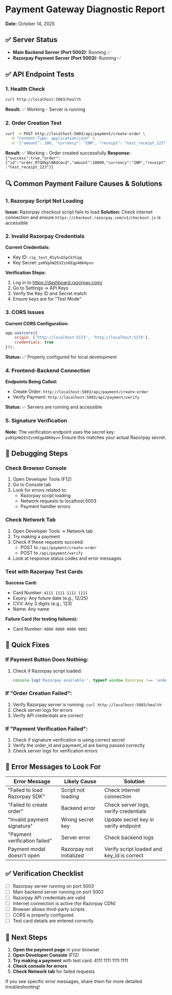 # Payment Gateway Diagnostic Report
**Date:** October 14, 2025

## ✅ Server Status
- **Main Backend Server (Port 5002):** Running ✅
- **Razorpay Payment Server (Port 5003):** Running ✅

## ✅ API Endpoint Tests

### 1. Health Check
```bash
curl http://localhost:5003/health
```
**Result:** ✅ Working - Server is running

### 2. Order Creation Test
```bash
curl -X POST http://localhost:5003/api/payment/create-order \
  -H "Content-Type: application/json" \
  -d '{"amount": 100, "currency": "INR", "receipt": "test_receipt_123"}'
```
**Result:** ✅ Working - Order created successfully
**Response:** `{"success":true,"order":{"id":"order_RTQ8kplBB4Cmcd","amount":10000,"currency":"INR","receipt":"test_receipt_123"}}`

## 🔍 Common Payment Failure Causes & Solutions

### 1. **Razorpay Script Not Loading**
**Issue:** Razorpay checkout script fails to load
**Solution:** Check internet connection and ensure `https://checkout.razorpay.com/v1/checkout.js` is accessible

### 2. **Invalid Razorpay Credentials**
**Current Credentials:**
- Key ID: `rzp_test_RSy5sbSpCkYCqq`
- Key Secret: `pxRXpXW2EVZzn6Egp40KHyvn`

**Verification Steps:**
1. Log in to https://dashboard.razorpay.com/
2. Go to Settings → API Keys
3. Verify the Key ID and Secret match
4. Ensure keys are for "Test Mode"

### 3. **CORS Issues**
**Current CORS Configuration:**
```javascript
app.use(cors({ 
    origin: ['http://localhost:5173', 'http://localhost:5174'], 
    credentials: true 
}));
```
**Status:** ✅ Properly configured for local development

### 4. **Frontend-Backend Connection**
**Endpoints Being Called:**
- Create Order: `http://localhost:5003/api/payment/create-order`
- Verify Payment: `http://localhost:5003/api/payment/verify`

**Status:** ✅ Servers are running and accessible

### 5. **Signature Verification**
**Note:** The verification endpoint uses the secret key: `pxRXpXW2EVZzn6Egp40KHyvn`
Ensure this matches your actual Razorpay secret.

## 🐛 Debugging Steps

### Check Browser Console
1. Open Developer Tools (F12)
2. Go to Console tab
3. Look for errors related to:
   - Razorpay script loading
   - Network requests to localhost:5003
   - Payment handler errors

### Check Network Tab
1. Open Developer Tools → Network tab
2. Try making a payment
3. Check if these requests succeed:
   - POST to `/api/payment/create-order`
   - POST to `/api/payment/verify`
4. Look at response status codes and error messages

### Test with Razorpay Test Cards
**Success Card:**
- Card Number: `4111 1111 1111 1111`
- Expiry: Any future date (e.g., 12/25)
- CVV: Any 3 digits (e.g., 123)
- Name: Any name

**Failure Card (for testing failures):**
- Card Number: `4000 0000 0000 0002`

## 🔧 Quick Fixes

### If Payment Button Does Nothing:
1. Check if Razorpay script loaded:
   ```javascript
   console.log('Razorpay available:', typeof window.Razorpay !== 'undefined');
   ```

### If "Order Creation Failed":
1. Verify Razorpay server is running: `curl http://localhost:5003/health`
2. Check server logs for errors
3. Verify API credentials are correct

### If "Payment Verification Failed":
1. Check if signature verification is using correct secret
2. Verify the order_id and payment_id are being passed correctly
3. Check server logs for verification errors

## 📝 Error Messages to Look For

| Error Message | Likely Cause | Solution |
|--------------|--------------|----------|
| "Failed to load Razorpay SDK" | Script not loading | Check internet connection |
| "Failed to create order" | Backend error | Check server logs, verify credentials |
| "Invalid payment signature" | Wrong secret key | Update secret key in verify endpoint |
| "Payment verification failed" | Server error | Check backend logs |
| Payment modal doesn't open | Razorpay not initialized | Verify script loaded and key_id is correct |

## ✅ Verification Checklist

- [ ] Razorpay server running on port 5003
- [ ] Main backend server running on port 5002
- [ ] Razorpay API credentials are valid
- [ ] Internet connection is active (for Razorpay CDN)
- [ ] Browser allows third-party scripts
- [ ] CORS is properly configured
- [ ] Test card details are entered correctly

## 🚀 Next Steps

1. **Open the payment page** in your browser
2. **Open Developer Console** (F12)
3. **Try making a payment** with test card: 4111 1111 1111 1111
4. **Check console for errors**
5. **Check Network tab** for failed requests

If you see specific error messages, share them for more detailed troubleshooting!
